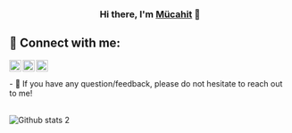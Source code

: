 



<link rel="shortcut icon" type="image/png" href="https://patika-prod.s3.eu-central-1.amazonaws.com/staticFiles/favicon.png?v1" sizes="16x16 32x32 64x64">


<h3 align="center">
Hi there, I'm <a href="#" target="_blank" rel="noreferrer">Mücahit</a> 👋
</h3>


## 🤝 Connect with me:

<a href="https://app.patika.dev/mucahitzengin">
  <img align="left" 
       src="https://patika-prod.s3.eu-central-1.amazonaws.com/staticFiles/favicon.png?v1" 
       alt="Mücahit Zengin | Patika" 
       width="21px"/>
</a>



<a href="https://www.linkedin.com/in/m%C3%BCcahitzengin">
  <img align="left" 
       src="https://raw.githubusercontent.com/yushi1007/yushi1007/main/images/linkedin.svg" 
       alt="Mücahit Zengin | LinledIn" 
       width="21px"/>
</a>

<a href="https://www.hackerrank.com/mucahitzengin" size="64x64">
<img align="left" 
     src="https://www.google.com/s2/favicons?domain=hackerrank.com" 
     alt="Yu Shi | Medium" 
     width="21px"
     size="64x64"/>
</a> 

<!-- [![Hackerrank](https://www.google.com/s2/favicons?domain=hackerrank.com)](https://www.hackerrank.com/mucahit_zngn01) -->




</br>
</br>
- 💬 If you have any question/feedback, please do not hesitate to reach out to me!


</br>
</br>

![Github stats 2](https://github-readme-stats.vercel.app/api?username=MucahitZengin&show_icons=true&theme=radical)
